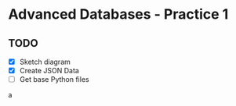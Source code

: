 # Advanced Databases - Practice 1

## TODO

- [x] Sketch diagram
- [x] Create JSON Data
- [ ] Get base Python files

a
